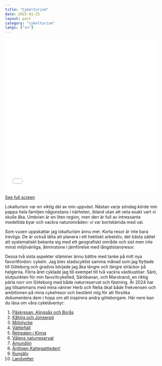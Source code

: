```yaml
---
title: "Cykelturism"
date: 2025-01-25
layout: post
category: "cykelturism"
langs: ["sv"]
---
```


<iframe width="100%" height="500px" frameborder="0" allowfullscreen allow="geolocation" src="//umap.openstreetmap.fr/en/map/vt-2024_1169394?scaleControl=false&miniMap=false&scrollWheelZoom=false&zoomControl=true&editMode=disabled&moreControl=true&searchControl=null&tilelayersControl=null&embedControl=null&datalayersControl=true&onLoadPanel=none&captionBar=false&captionMenus=true"></iframe><p><a href="//umap.openstreetmap.fr/en/map/vt-2024_1169394?scaleControl=false&miniMap=false&scrollWheelZoom=true&zoomControl=true&editMode=disabled&moreControl=true&searchControl=null&tilelayersControl=null&embedControl=null&datalayersControl=true&onLoadPanel=none&captionBar=false&captionMenus=true">See full screen</a></p>

Lokalturism var en viktig del av min uppväxt.
Nästan varje söndag körde min pappa hela familjen någonstans i närheten, ibland utan att veta exakt vart vi skulle åka. 
Umbrien är en liten region, men den är full av intressanta medeltida byar och vackra naturområden: vi var bortskämda med val.

Som vuxen uppskattar jag lokalturism ännu mer.
Korta resor är inte bara trevliga. 
De är också lätta att planera i ett hektiskt arbetsliv, det bästa sättet att systematiskt bekanta sig med ett geografiskt område och sist men inte minst miljövänliga, åtminstone i jämförelse med långdistansresor.

Dessa två sista aspekter stämmer ännu bättre med tanke på mitt nya favoritfordon: cykeln.
Jag blev stadscyklist samma månad som jag flyttade till Göteborg och gradvis började jag åka längre och längre sträckor på helgerna. 
Förra året cyklade jag till exempel till två vackra västkustöar: Särö, slutpunkten för min favoritcykelled, Säröbanan, och Marstrand, en riktig pärla norr om Göteborg med både naturreservat och fästning.
År 2024 har jag tillsammans med mina vänner Herb och Nelia ökat både frekvensen och ambitionen på mina cykelresor och bestämt mig för att försöka dokumentera dem i hopp om att inspirera andra göteborgare.
Här nere kan du läsa om våra cykeläventyr:

1. [Påskresan: Alingsås och Borås](https://harisont.github.io/cykelturism/paskresan.html)
2. [Kåhög och Jonsered](https://harisont.github.io/cykelturism/jonsered.html)
3. [Mölnlycke](https://harisont.github.io/cykelturism/molnlycke.html)
4. [Vättlefjäll](https://harisont.github.io/cykelturism/vattlefjall.html)
5. [Retreaten i Kinna](https://harisont.github.io/cykelturism/retreat.html)
6. [Välens naturreservat](https://harisont.github.io/cykelturism/valen.html)
7. [Amundön](https://harisont.github.io/cykelturism/amundon.html)
8. [Äntligen Kattegattleden!](https://harisont.github.io/cykelturism/kattegattleden.html)
9. [Kungälv](https://harisont.github.io/cykelturism/kungalv.html)
10. [Landvetter](https://harisont.github.io/cykelturism/landvetter.html)